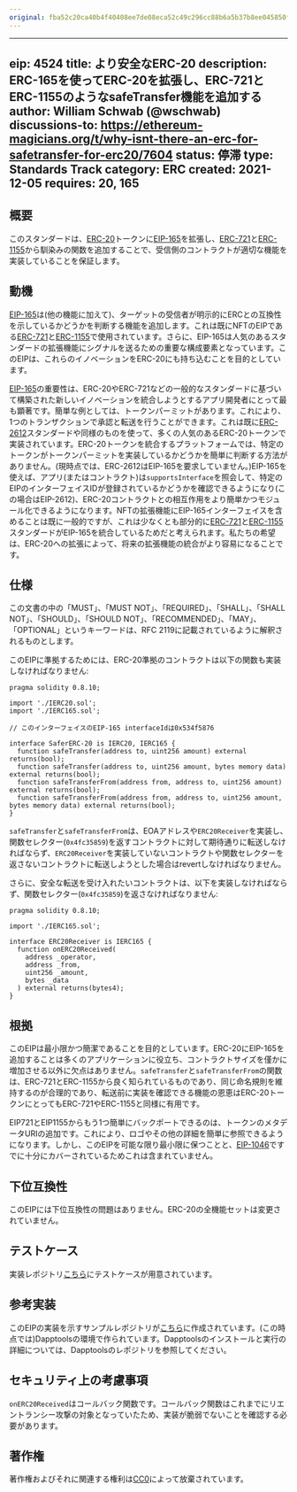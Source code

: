 ```yaml
---
original: fba52c20ca40b4f40408ee7de08eca52c49c296cc88b6a5b37b8ee045850f661
---
```


---
eip: 4524
title: より安全なERC-20
description: ERC-165を使ってERC-20を拡張し、ERC-721とERC-1155のようなsafeTransfer機能を追加する
author: William Schwab (@wschwab)
discussions-to: https://ethereum-magicians.org/t/why-isnt-there-an-erc-for-safetransfer-for-erc20/7604
status: 停滞
type: Standards Track
category: ERC
created: 2021-12-05
requires: 20, 165
---

## 概要

このスタンダードは、[ERC-20](./eip-20.md)トークンに[EIP-165](./eip-165.md)を拡張し、[ERC-721](./eip-721.md)と[ERC-1155](./eip-1155.md)から馴染みの関数を追加することで、受信側のコントラクトが適切な機能を実装していることを保証します。

## 動機

[EIP-165](./eip-165.md)は(他の機能に加えて)、ターゲットの受信者が明示的にERCとの互換性を示しているかどうかを判断する機能を追加します。これは既にNFTのEIPである[ERC-721](./eip-721.md)と[ERC-1155](./eip-1155.md)で使用されています。さらに、EIP-165は人気のあるスタンダードの拡張機能にシグナルを送るための重要な構成要素となっています。このEIPは、これらのイノベーションをERC-20にも持ち込むことを目的としています。

[EIP-165](./eip-165.md)の重要性は、ERC-20やERC-721などの一般的なスタンダードに基づいて構築された新しいイノベーションを統合しようとするアプリ開発者にとって最も顕著です。簡単な例としては、トークンパーミットがあります。これにより、1つのトランザクションで承認と転送を行うことができます。これは既に[ERC-2612](./eip-2612.md)スタンダードや同様のものを使って、多くの人気のあるERC-20トークンで実装されています。ERC-20トークンを統合するプラットフォームでは、特定のトークンがトークンパーミットを実装しているかどうかを簡単に判断する方法がありません。(現時点では、ERC-2612はEIP-165を要求していません。)EIP-165を使えば、アプリ(またはコントラクト)は`supportsInterface`を照会して、特定のEIPのインターフェイスIDが登録されているかどうかを確認できるようになり(この場合はEIP-2612)、ERC-20コントラクトとの相互作用をより簡単かつモジュール化できるようになります。NFTの拡張機能にEIP-165インターフェイスを含めることは既に一般的ですが、これは少なくとも部分的に[ERC-721](./eip-721.md)と[ERC-1155](./eip-1155.md)スタンダードがEIP-165を統合しているためだと考えられます。私たちの希望は、ERC-20への拡張によって、将来の拡張機能の統合がより容易になることです。

## 仕様
この文書の中の「MUST」、「MUST NOT」、「REQUIRED」、「SHALL」、「SHALL NOT」、「SHOULD」、「SHOULD NOT」、「RECOMMENDED」、「MAY」、「OPTIONAL」というキーワードは、RFC 2119に記載されているように解釈されるものとします。

このEIPに準拠するためには、ERC-20準拠のコントラクトは以下の関数も実装しなければなりません:
```solidity
pragma solidity 0.8.10;

import './IERC20.sol';
import './IERC165.sol';

// このインターフェイスのEIP-165 interfaceIdは0x534f5876

interface SaferERC-20 is IERC20, IERC165 {
  function safeTransfer(address to, uint256 amount) external returns(bool);
  function safeTransfer(address to, uint256 amount, bytes memory data) external returns(bool);
  function safeTransferFrom(address from, address to, uint256 amount) external returns(bool);
  function safeTransferFrom(address from, address to, uint256 amount, bytes memory data) external returns(bool);
}
```
`safeTransfer`と`safeTransferFrom`は、EOAアドレスや`ERC20Receiver`を実装し、関数セレクター(`0x4fc35859`)を返すコントラクトに対して期待通りに転送しなければならず、`ERC20Receiver`を実装していないコントラクトや関数セレクターを返さないコントラクトに転送しようとした場合はrevertしなければなりません。

さらに、安全な転送を受け入れたいコントラクトは、以下を実装しなければならず、関数セレクター(`0x4fc35859`)を返さなければなりません:
```solidity
pragma solidity 0.8.10;

import './IERC165.sol';

interface ERC20Receiver is IERC165 {
  function onERC20Received(
    address _operator,
    address _from,
    uint256 _amount,
    bytes _data
  ) external returns(bytes4);
}
```

## 根拠

このEIPは最小限かつ簡潔であることを目的としています。ERC-20にEIP-165を追加することは多くのアプリケーションに役立ち、コントラクトサイズを僅かに増加させる以外に欠点はありません。`safeTransfer`と`safeTransferFrom`の関数は、ERC-721とERC-1155から良く知られているものであり、同じ命名規則を維持するのが合理的であり、転送前に実装を確認できる機能の恩恵はERC-20トークンにとってもERC-721やERC-1155と同様に有用です。

EIP721とEIP1155からもう1つ簡単にバックポートできるのは、トークンのメタデータURIの追加です。これにより、ロゴやその他の詳細を簡単に参照できるようになります。しかし、このEIPを可能な限り最小限に保つことと、[EIP-1046](./eip-1046.md)ですでに十分にカバーされているためこれは含まれていません。

## 下位互換性

このEIPには下位互換性の問題はありません。ERC-20の全機能セットは変更されていません。

## テストケース
実装レポジトリ[こちら](https://github.com/wschwab/SaferERC-20/blob/main/src/SaferERC-20.t.sol)にテストケースが用意されています。

## 参考実装
このEIPの実装を示すサンプルレポジトリが[こちら](https://github.com/wschwab/SaferERC-20)に作成されています。(この時点では)Dapptoolsの環境で作られています。Dapptoolsのインストールと実行の詳細については、Dapptoolsのレポジトリを参照してください。

## セキュリティ上の考慮事項

`onERC20Received`はコールバック関数です。コールバック関数はこれまでにリエントランシー攻撃の対象となっていたため、実装が脆弱でないことを確認する必要があります。

## 著作権
著作権およびそれに関連する権利は[CC0](../LICENSE.md)によって放棄されています。